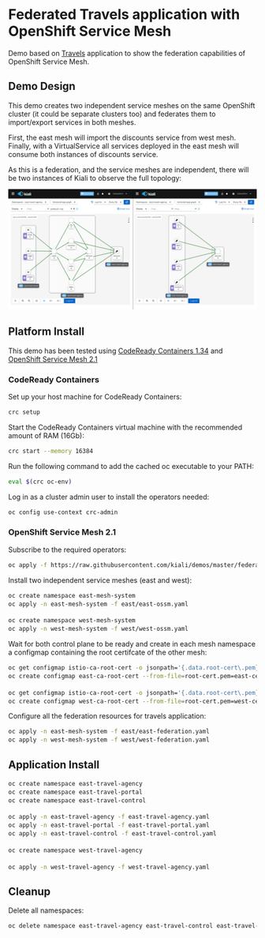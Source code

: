 # Federated Travels application with OpenShift Service Mesh

Demo based on [Travels](../travels) application to show the federation capabilities of OpenShift Service Mesh.

## Demo Design

This demo creates two independent service meshes on the same OpenShift cluster (it could be separate clusters too) and federates them to import/export services in both meshes.

First, the east mesh will import the discounts service from west mesh. Finally, with a VirtualService all services deployed in the east mesh will consume both instances of discounts service.

As this is a federation, and the service meshes are independent, there will be two instances of Kiali to observe the full topology:

![federated-travels](./federated-travels.png)

## Platform Install

This demo has been tested using [CodeReady Containers 1.34](https://access.redhat.com/documentation/en-us/red_hat_codeready_containers/1.34/html/getting_started_guide) and [OpenShift Service Mesh 2.1](https://docs.openshift.com/container-platform/4.9/service_mesh/v2x/servicemesh-release-notes.html)

### CodeReady Containers

Set up your host machine for CodeReady Containers:

```bash
crc setup
```

Start the CodeReady Containers virtual machine with the recommended amount of RAM (16Gb):

```bash
crc start --memory 16384
```

Run the following command to add the cached oc executable to your PATH:

```bash
eval $(crc oc-env)
```

Log in as a cluster admin user to install the operators needed:

```bash
oc config use-context crc-admin
```

### OpenShift Service Mesh 2.1

Subscribe to the required operators:

```bash
oc apply -f https://raw.githubusercontent.com/kiali/demos/master/federated-travels/ossm-subs.yaml
```

Install two independent service meshes (east and west):

```bash
oc create namespace east-mesh-system
oc apply -n east-mesh-system -f east/east-ossm.yaml

oc create namespace west-mesh-system
oc apply -n west-mesh-system -f west/west-ossm.yaml
```

Wait for both control plane to be ready and create in each mesh namespace a configmap containing the root certifcate of the other mesh:

```bash
oc get configmap istio-ca-root-cert -o jsonpath='{.data.root-cert\.pem}' -n east-mesh-system > east-cert.pem
oc create configmap east-ca-root-cert --from-file=root-cert.pem=east-cert.pem -n west-mesh-system

oc get configmap istio-ca-root-cert -o jsonpath='{.data.root-cert\.pem}' -n west-mesh-system > west-cert.pem
oc create configmap west-ca-root-cert --from-file=root-cert.pem=west-cert.pem -n east-mesh-system
```

Configure all the federation resources for travels application:

```bash
oc apply -n east-mesh-system -f east/east-federation.yaml
oc apply -n west-mesh-system -f west/west-federation.yaml
```

## Application Install

```bash
oc create namespace east-travel-agency
oc create namespace east-travel-portal
oc create namespace east-travel-control

oc apply -n east-travel-agency -f east-travel-agency.yaml
oc apply -n east-travel-portal -f east-travel-portal.yaml
oc apply -n east-travel-control -f east-travel-control.yaml

oc create namespace west-travel-agency

oc apply -n west-travel-agency -f west-travel-agency.yaml
```

## Cleanup

Delete all namespaces:

```bash
oc delete namespace east-travel-agency east-travel-control east-travel-portal east-mesh-system west-travel-agency west-mesh-system 
```
